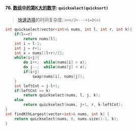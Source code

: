 #### 76. [数组中的第K大的数字](https://leetcode.cn/problems/xx4gT2/): `quickselect(quicksort)`

> [快速选择](/acwing/Section%201/1_quickselect.cpp)的时间复杂度: `n+n/2+···+1=O(n)`

```CPP
int quickselect(vector<int>& nums, int l, int r, int k){
    if(l==r)
        return nums[l];
    int i = l-1;
    int j = r+1;
    int x = nums[(l+r)/2];
    while(i<j){
        do i++;  while(nums[i] > x);
        do j--;  while(nums[j] < x);
        if(i<j)
            swap(nums[i], nums[j]);
    }
    int leftCnt = j-l+1;
    if(leftCnt >= k)
        return quickselect(nums, l, j, k);
    else
        return quickselect(nums, j+1, r, k-leftCnt);
}
int findKthLargest(vector<int>& nums, int k) {
    return quickselect(nums, 0, nums.size()-1, k);
}
```